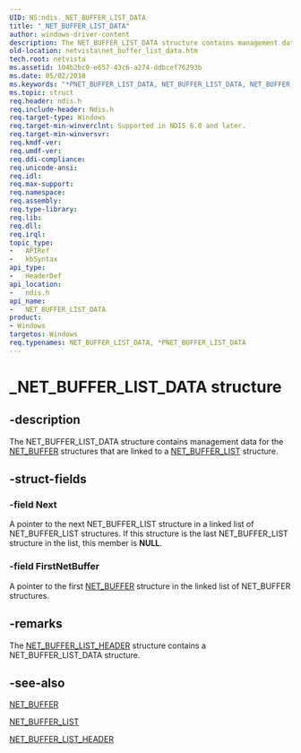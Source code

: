 ```yaml
---
UID: NS:ndis._NET_BUFFER_LIST_DATA
title: "_NET_BUFFER_LIST_DATA"
author: windows-driver-content
description: The NET_BUFFER_LIST_DATA structure contains management data for the NET_BUFFER structures that are linked to a NET_BUFFER_LIST structure.
old-location: netvista\net_buffer_list_data.htm
tech.root: netvista
ms.assetid: 104b2bc0-e657-43c6-a274-ddbcef76293b
ms.date: 05/02/2018
ms.keywords: "*PNET_BUFFER_LIST_DATA, NET_BUFFER_LIST_DATA, NET_BUFFER_LIST_DATA structure [Network Drivers Starting with Windows Vista], PNET_BUFFER_LIST_DATA, PNET_BUFFER_LIST_DATA structure pointer [Network Drivers Starting with Windows Vista], _NET_BUFFER_LIST_DATA, ndis/NET_BUFFER_LIST_DATA, ndis/PNET_BUFFER_LIST_DATA, ndis_netbuf_structures_ref_1ce577dd-1eec-4ba6-94cb-3e37c205630d.xml, netvista.net_buffer_list_data"
ms.topic: struct
req.header: ndis.h
req.include-header: Ndis.h
req.target-type: Windows
req.target-min-winverclnt: Supported in NDIS 6.0 and later.
req.target-min-winversvr: 
req.kmdf-ver: 
req.umdf-ver: 
req.ddi-compliance: 
req.unicode-ansi: 
req.idl: 
req.max-support: 
req.namespace: 
req.assembly: 
req.type-library: 
req.lib: 
req.dll: 
req.irql: 
topic_type:
-	APIRef
-	kbSyntax
api_type:
-	HeaderDef
api_location:
-	ndis.h
api_name:
-	NET_BUFFER_LIST_DATA
product:
- Windows
targetos: Windows
req.typenames: NET_BUFFER_LIST_DATA, *PNET_BUFFER_LIST_DATA
---
```


# _NET_BUFFER_LIST_DATA structure


## -description


The NET_BUFFER_LIST_DATA structure contains management data for the 
  <a href="https://msdn.microsoft.com/library/windows/hardware/ff568376">NET_BUFFER</a> structures that are linked to a 
  <a href="https://msdn.microsoft.com/library/windows/hardware/ff568388">NET_BUFFER_LIST</a> structure.


## -struct-fields




### -field Next

A pointer to the next NET_BUFFER_LIST structure in a linked list of NET_BUFFER_LIST structures. If
     this structure is the last NET_BUFFER_LIST structure in the list, this member is <b>NULL</b>.


### -field FirstNetBuffer

A pointer to the first 
     <a href="https://msdn.microsoft.com/library/windows/hardware/ff568376">NET_BUFFER</a> structure in the linked list of
     NET_BUFFER structures.


## -remarks



The 
    <a href="https://msdn.microsoft.com/library/windows/hardware/ff568400">NET_BUFFER_LIST_HEADER</a> structure
    contains a NET_BUFFER_LIST_DATA structure.




## -see-also




<a href="https://msdn.microsoft.com/library/windows/hardware/ff568376">NET_BUFFER</a>



<a href="https://msdn.microsoft.com/library/windows/hardware/ff568388">NET_BUFFER_LIST</a>



<a href="https://msdn.microsoft.com/library/windows/hardware/ff568400">NET_BUFFER_LIST_HEADER</a>
 

 

